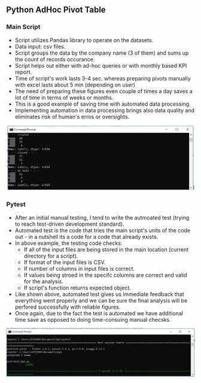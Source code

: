 <h2>Python AdHoc Pivot Table</h2>
<h3>Main Script</h3>
<ul>
  <li>Script utilizes Pandas library to operate on the datasets.</li>
  <li>Data input: csv files.</li>
  <li>Script groups the data by the company name (3 of them) and sums up the count of records occurance.</li>
  <li>Script helps out either with ad-hoc queries or with monthly based KPI report.</li>
  <li>Time of script's work lasts 3-4 sec. whereas preparing pivots manually with excel lasts about 5 min (depending on user)</li>
  <li>The need of preparing these figures even couple of times a day saves a lot of time in terms of weeks or months.</li>
  <li>This is a good example of saving time with automated data processing.</li>
  <li>Implementing automation in data processing brings also data quality and eliminates risk of human's erros or oversights.</li>
</ul>
<img src="images/pivot.JPG">
<h3>Pytest</h3>
<ul>
  <li>After an initial manual testing, I tend to write the autmoated test (trying to reach test-driven development standard).</li>
  <li>Automated test is the code that tries the main script's units of the code out - in a nutshell its a code for a code that already exists.</li>
  <li>In above example, the testing code checks:
    <ul>
      <li>If all of the input files are being stored in the main location (current directory for a script).</li>
      <li>If format of the input files is CSV.</li>
      <li>If number of columns in input files is correct.</li>
      <li>If values being stroed in the specifc columns are correct and valid for the analysis.</li>
      <li>If script's function returns expected object.</li>
    </ul>
  </li>
  <li>Like shown above, automated test gives us immediate feedback that everything went properly and we can be sure the final analysis will be perfored successfully with reliable figures.</li>
  <li>Once again, due to the fact the test is automated we have additional time save as opposed to doing time-consuing manual checsks.</li>
</ul>
<img src="images/test.JPG">
